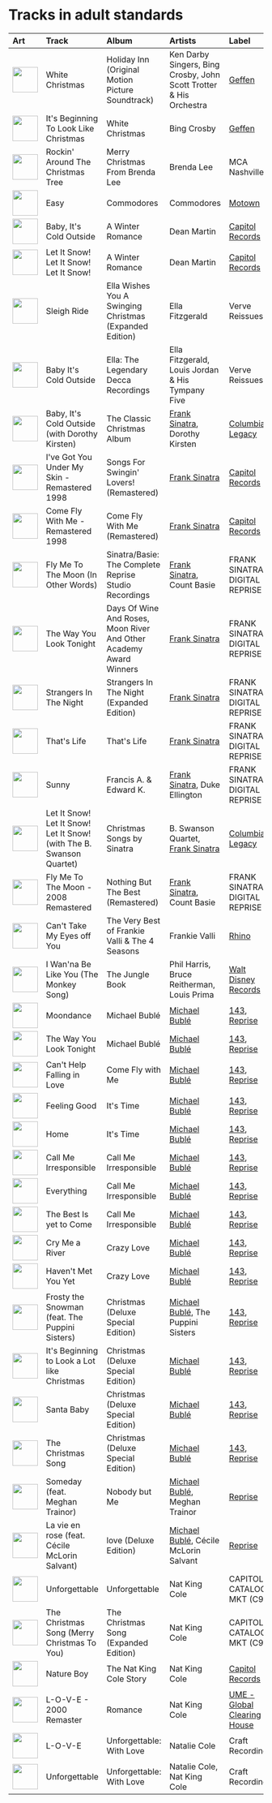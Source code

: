 # Tracks in adult standards

| Art | Track | Album | Artists | Label | 💚 | 🔗 |
|:---|:---|:---|:---|:---|:---|:---|
| <img src="https://i.scdn.co/image/ab67616d0000b273481bb0db1e8bd0c7104368a4" alt="" width="50" /> | White Christmas | Holiday Inn (Original Motion Picture Soundtrack) | Ken Darby Singers, Bing Crosby, John Scott Trotter & His Orchestra | [Geffen](../../labels/geffen) | | [🔗](https://open.spotify.com/track/4so0Wek9Ig1p6CRCHuINwW) |
| <img src="https://i.scdn.co/image/ab67616d0000b273579ca154b7fe09daaf6e2b91" alt="" width="50" /> | It's Beginning To Look Like Christmas | White Christmas | Bing Crosby | [Geffen](../../labels/geffen) | | [🔗](https://open.spotify.com/track/44mYhOVgerj2qPjkGDVA6n) |
| <img src="https://i.scdn.co/image/ab67616d0000b2737845f74d6db14b400fa61cd3" alt="" width="50" /> | Rockin' Around The Christmas Tree | Merry Christmas From Brenda Lee | Brenda Lee | MCA Nashville | | [🔗](https://open.spotify.com/track/2EjXfH91m7f8HiJN1yQg97) |
| <img src="https://i.scdn.co/image/ab67616d0000b27340eea368f4fb5f5ee6dcd9a8" alt="" width="50" /> | Easy | Commodores | Commodores | [Motown](../../labels/motown) | 💚 | [🔗](https://open.spotify.com/track/1JQ6Xm1JrvHfvAqhl5pwaA) |
| <img src="https://i.scdn.co/image/ab67616d0000b273e359bd02a639a4d01b8241ae" alt="" width="50" /> | Baby, It's Cold Outside | A Winter Romance | Dean Martin | [Capitol Records](../../labels/capitol_records) | | [🔗](https://open.spotify.com/track/4MrfQL4TYQXJBlZYpAHTuE) |
| <img src="https://i.scdn.co/image/ab67616d0000b273e359bd02a639a4d01b8241ae" alt="" width="50" /> | Let It Snow! Let It Snow! Let It Snow! | A Winter Romance | Dean Martin | [Capitol Records](../../labels/capitol_records) | | [🔗](https://open.spotify.com/track/2uFaJJtFpPDc5Pa95XzTvg) |
| <img src="https://i.scdn.co/image/ab67616d0000b27356849c42c652a7e4025fd6eb" alt="" width="50" /> | Sleigh Ride | Ella Wishes You A Swinging Christmas (Expanded Edition) | Ella Fitzgerald | Verve Reissues | | [🔗](https://open.spotify.com/track/4ukUoXLuFzMixyZyabSGc4) |
| <img src="https://i.scdn.co/image/ab67616d0000b273807cc4e6a97c1a67c8b69803" alt="" width="50" /> | Baby It's Cold Outside | Ella: The Legendary Decca Recordings | Ella Fitzgerald, Louis Jordan & His Tympany Five | Verve Reissues | | [🔗](https://open.spotify.com/track/5INjLnLJcfG22QkaLUMcZm) |
| <img src="https://i.scdn.co/image/ab67616d0000b2732e1e77d6acadd7e238d7bc42" alt="" width="50" /> | Baby, It's Cold Outside (with Dorothy Kirsten) | The Classic Christmas Album | [Frank Sinatra](../../artists/frank_sinatra/overview.md), Dorothy Kirsten | [Columbia](../../labels/columbia), [Legacy](../../labels/legacy) | | [🔗](https://open.spotify.com/track/3wvG6oGSZ6c7oskNDsI1CY) |
| <img src="https://i.scdn.co/image/ab67616d0000b273d7720a6a8b713b833313f396" alt="" width="50" /> | I've Got You Under My Skin - Remastered 1998 | Songs For Swingin' Lovers! (Remastered) | [Frank Sinatra](../../artists/frank_sinatra/overview.md) | [Capitol Records](../../labels/capitol_records) | | [🔗](https://open.spotify.com/track/3aEJMh1cXKEjgh52claxQp) |
| <img src="https://i.scdn.co/image/ab67616d0000b273068a5559744d17bd5e871740" alt="" width="50" /> | Come Fly With Me - Remastered 1998 | Come Fly With Me (Remastered) | [Frank Sinatra](../../artists/frank_sinatra/overview.md) | [Capitol Records](../../labels/capitol_records) | | [🔗](https://open.spotify.com/track/4hHbeIIKO5Y5uLyIEbY9Gn) |
| <img src="https://i.scdn.co/image/ab67616d0000b273cb81eb3c1238c60f2bbfd3b5" alt="" width="50" /> | Fly Me To The Moon (In Other Words) | Sinatra/Basie: The Complete Reprise Studio Recordings | [Frank Sinatra](../../artists/frank_sinatra/overview.md), Count Basie | FRANK SINATRA DIGITAL REPRISE | 💚 | [🔗](https://open.spotify.com/track/5b7OgznPJJr1vHNYGyvxau) |
| <img src="https://i.scdn.co/image/ab67616d0000b273ff0dae802acb38075786b58c" alt="" width="50" /> | The Way You Look Tonight | Days Of Wine And Roses, Moon River And Other Academy Award Winners | [Frank Sinatra](../../artists/frank_sinatra/overview.md) | FRANK SINATRA DIGITAL REPRISE | 💚 | [🔗](https://open.spotify.com/track/0elmUoU7eMPwZX1Mw1MnQo) |
| <img src="https://i.scdn.co/image/ab67616d0000b27350bb7ca1fe7e98df87ce41d9" alt="" width="50" /> | Strangers In The Night | Strangers In The Night (Expanded Edition) | [Frank Sinatra](../../artists/frank_sinatra/overview.md) | FRANK SINATRA DIGITAL REPRISE | | [🔗](https://open.spotify.com/track/74VR3AkGPhbYXnxcOYa16x) |
| <img src="https://i.scdn.co/image/ab67616d0000b2735c21d73934bb9760a2f791a2" alt="" width="50" /> | That's Life | That's Life | [Frank Sinatra](../../artists/frank_sinatra/overview.md) | FRANK SINATRA DIGITAL REPRISE | | [🔗](https://open.spotify.com/track/4FmCUATNIarCQh72JYdvnm) |
| <img src="https://i.scdn.co/image/ab67616d0000b2730c981ab72e00803faf1bbcae" alt="" width="50" /> | Sunny | Francis A. & Edward K. | [Frank Sinatra](../../artists/frank_sinatra/overview.md), Duke Ellington | FRANK SINATRA DIGITAL REPRISE | | [🔗](https://open.spotify.com/track/6F3nsVon7E81tvTr2TsUrN) |
| <img src="https://i.scdn.co/image/ab67616d0000b273df1066335619efa75889bcfc" alt="" width="50" /> | Let It Snow! Let It Snow! Let It Snow! (with The B. Swanson Quartet) | Christmas Songs by Sinatra | B. Swanson Quartet, [Frank Sinatra](../../artists/frank_sinatra/overview.md) | [Columbia](../../labels/columbia), [Legacy](../../labels/legacy) | | [🔗](https://open.spotify.com/track/4kKdvXD0ez7jp1296JmAts) |
| <img src="https://i.scdn.co/image/ab67616d0000b273b81d66d1416afa139d12767b" alt="" width="50" /> | Fly Me To The Moon - 2008 Remastered | Nothing But The Best (Remastered) | [Frank Sinatra](../../artists/frank_sinatra/overview.md), Count Basie | FRANK SINATRA DIGITAL REPRISE | | [🔗](https://open.spotify.com/track/7FXj7Qg3YorUxdrzvrcY25) |
| <img src="https://i.scdn.co/image/ab67616d0000b273b96c21e15c091eb98a6c88a4" alt="" width="50" /> | Can't Take My Eyes off You | The Very Best of Frankie Valli & The 4 Seasons | Frankie Valli | [Rhino](../../labels/rhino) | 💚 | [🔗](https://open.spotify.com/track/6ft9PAgNOjmZ2kFVP7LGqb) |
| <img src="https://i.scdn.co/image/ab67616d0000b273d897c1143b832479966b407d" alt="" width="50" /> | I Wan'na Be Like You (The Monkey Song) | The Jungle Book | Phil Harris, Bruce Reitherman, Louis Prima | [Walt Disney Records](../../labels/walt_disney_records) | | [🔗](https://open.spotify.com/track/2EeVPGHq2I7fjeDfT6LEYX) |
| <img src="https://i.scdn.co/image/ab67616d0000b273b732a522a686bb304a5d3fdf" alt="" width="50" /> | Moondance | Michael Bublé | [Michael Bublé](../../artists/michael_bubl_/overview.md) | [143](../../labels/143), [Reprise](../../labels/reprise) | 💚 | [🔗](https://open.spotify.com/track/25Yzff59UGjz7wNWmjM39h) |
| <img src="https://i.scdn.co/image/ab67616d0000b273b732a522a686bb304a5d3fdf" alt="" width="50" /> | The Way You Look Tonight | Michael Bublé | [Michael Bublé](../../artists/michael_bubl_/overview.md) | [143](../../labels/143), [Reprise](../../labels/reprise) | | [🔗](https://open.spotify.com/track/4YGlRLe6TeBRiXFByBqldf) |
| <img src="https://i.scdn.co/image/ab67616d0000b27311ee8f400df1c708db8fa471" alt="" width="50" /> | Can't Help Falling in Love | Come Fly with Me | [Michael Bublé](../../artists/michael_bubl_/overview.md) | [143](../../labels/143), [Reprise](../../labels/reprise) | | [🔗](https://open.spotify.com/track/7igk58Vs9uM2B0aaTUwv6F) |
| <img src="https://i.scdn.co/image/ab67616d0000b273030f9cd9be82fcec657f545b" alt="" width="50" /> | Feeling Good | It's Time | [Michael Bublé](../../artists/michael_bubl_/overview.md) | [143](../../labels/143), [Reprise](../../labels/reprise) | 💚 | [🔗](https://open.spotify.com/track/72PwtNhRrZXNnYeRg5xQ46) |
| <img src="https://i.scdn.co/image/ab67616d0000b273030f9cd9be82fcec657f545b" alt="" width="50" /> | Home | It's Time | [Michael Bublé](../../artists/michael_bubl_/overview.md) | [143](../../labels/143), [Reprise](../../labels/reprise) | 💚 | [🔗](https://open.spotify.com/track/3ISaSNZCxIzTGwQuBq6Xrr) |
| <img src="https://i.scdn.co/image/ab67616d0000b2732ceedc8c879a1f6784fbeef5" alt="" width="50" /> | Call Me Irresponsible | Call Me Irresponsible | [Michael Bublé](../../artists/michael_bubl_/overview.md) | [143](../../labels/143), [Reprise](../../labels/reprise) | | [🔗](https://open.spotify.com/track/25RxZw46RfYpVWMIrIeZDS) |
| <img src="https://i.scdn.co/image/ab67616d0000b2732ceedc8c879a1f6784fbeef5" alt="" width="50" /> | Everything | Call Me Irresponsible | [Michael Bublé](../../artists/michael_bubl_/overview.md) | [143](../../labels/143), [Reprise](../../labels/reprise) | 💚 | [🔗](https://open.spotify.com/track/4T6HLdP6OcAtqC6tGnQelG) |
| <img src="https://i.scdn.co/image/ab67616d0000b2732ceedc8c879a1f6784fbeef5" alt="" width="50" /> | The Best Is yet to Come | Call Me Irresponsible | [Michael Bublé](../../artists/michael_bubl_/overview.md) | [143](../../labels/143), [Reprise](../../labels/reprise) | | [🔗](https://open.spotify.com/track/56t3m0lqE6zU1EfgFOPqst) |
| <img src="https://i.scdn.co/image/ab67616d0000b273f0cc194252888c6658c706ab" alt="" width="50" /> | Cry Me a River | Crazy Love | [Michael Bublé](../../artists/michael_bubl_/overview.md) | [143](../../labels/143), [Reprise](../../labels/reprise) | | [🔗](https://open.spotify.com/track/5i04Jy87RLxoZszJqY3QAN) |
| <img src="https://i.scdn.co/image/ab67616d0000b273f0cc194252888c6658c706ab" alt="" width="50" /> | Haven't Met You Yet | Crazy Love | [Michael Bublé](../../artists/michael_bubl_/overview.md) | [143](../../labels/143), [Reprise](../../labels/reprise) | 💚 | [🔗](https://open.spotify.com/track/4fIWvT19w9PR0VVBuPYpWA) |
| <img src="https://i.scdn.co/image/ab67616d0000b273119e4094f07a8123b471ac1d" alt="" width="50" /> | Frosty the Snowman (feat. The Puppini Sisters) | Christmas (Deluxe Special Edition) | [Michael Bublé](../../artists/michael_bubl_/overview.md), The Puppini Sisters | [143](../../labels/143), [Reprise](../../labels/reprise) | | [🔗](https://open.spotify.com/track/27TJMHguLnuW3y2UPqXeC2) |
| <img src="https://i.scdn.co/image/ab67616d0000b273119e4094f07a8123b471ac1d" alt="" width="50" /> | It's Beginning to Look a Lot like Christmas | Christmas (Deluxe Special Edition) | [Michael Bublé](../../artists/michael_bubl_/overview.md) | [143](../../labels/143), [Reprise](../../labels/reprise) | | [🔗](https://open.spotify.com/track/5a1iz510sv2W9Dt1MvFd5R) |
| <img src="https://i.scdn.co/image/ab67616d0000b273119e4094f07a8123b471ac1d" alt="" width="50" /> | Santa Baby | Christmas (Deluxe Special Edition) | [Michael Bublé](../../artists/michael_bubl_/overview.md) | [143](../../labels/143), [Reprise](../../labels/reprise) | | [🔗](https://open.spotify.com/track/3m2gfwcxl77ojJTWH3wZkb) |
| <img src="https://i.scdn.co/image/ab67616d0000b273119e4094f07a8123b471ac1d" alt="" width="50" /> | The Christmas Song | Christmas (Deluxe Special Edition) | [Michael Bublé](../../artists/michael_bubl_/overview.md) | [143](../../labels/143), [Reprise](../../labels/reprise) | | [🔗](https://open.spotify.com/track/4SWAozNLRfZXF25ghKqm2q) |
| <img src="https://i.scdn.co/image/ab67616d0000b273b59886e766636d1ae10fe7b3" alt="" width="50" /> | Someday (feat. Meghan Trainor) | Nobody but Me | [Michael Bublé](../../artists/michael_bubl_/overview.md), Meghan Trainor | [Reprise](../../labels/reprise) | | [🔗](https://open.spotify.com/track/0nsF6B4avArxVgAwgMg4ag) |
| <img src="https://i.scdn.co/image/ab67616d0000b2735f3f20826d44c30a017fd68e" alt="" width="50" /> | La vie en rose (feat. Cécile McLorin Salvant) | love (Deluxe Edition) | [Michael Bublé](../../artists/michael_bubl_/overview.md), Cécile McLorin Salvant | [Reprise](../../labels/reprise) | | [🔗](https://open.spotify.com/track/1QELw50Dl95LusF6uOkDqk) |
| <img src="https://i.scdn.co/image/ab67616d0000b273fdd261528e3590ac36bb85f0" alt="" width="50" /> | Unforgettable | Unforgettable | Nat King Cole | CAPITOL CATALOG MKT (C92) | | [🔗](https://open.spotify.com/track/648TTtYB0bH0P8Hfy0FmkL) |
| <img src="https://i.scdn.co/image/ab67616d0000b273cb474d056615c2c9b49bb4e6" alt="" width="50" /> | The Christmas Song (Merry Christmas To You) | The Christmas Song (Expanded Edition) | Nat King Cole | CAPITOL CATALOG MKT (C92) | | [🔗](https://open.spotify.com/track/4PS1e8f2LvuTFgUs1Cn3ON) |
| <img src="https://i.scdn.co/image/ab67616d0000b273deac5adf07affb5fec422701" alt="" width="50" /> | Nature Boy | The Nat King Cole Story | Nat King Cole | [Capitol Records](../../labels/capitol_records) | 💚 | [🔗](https://open.spotify.com/track/2WMyu5IYgxEuCd6xgFgJrl) |
| <img src="https://i.scdn.co/image/ab67616d0000b2733f03db3f454ff7b2c3b4fe62" alt="" width="50" /> | L-O-V-E - 2000 Remaster | Romance | Nat King Cole | [UME - Global Clearing House](../../labels/ume___global_clearing_house) | | [🔗](https://open.spotify.com/track/6OHPdG4tYiHRPUHwf68nRU) |
| <img src="https://i.scdn.co/image/ab67616d0000b273dfb2b41e8669c38536b7c3b6" alt="" width="50" /> | L-O-V-E | Unforgettable: With Love | Natalie Cole | Craft Recordings | | [🔗](https://open.spotify.com/track/637xWjdmJY7CAQJsnsT7Fs) |
| <img src="https://i.scdn.co/image/ab67616d0000b273dfb2b41e8669c38536b7c3b6" alt="" width="50" /> | Unforgettable | Unforgettable: With Love | Natalie Cole, Nat King Cole | Craft Recordings | | [🔗](https://open.spotify.com/track/2MVQbDuhVs2muWFURtIdNb) |
